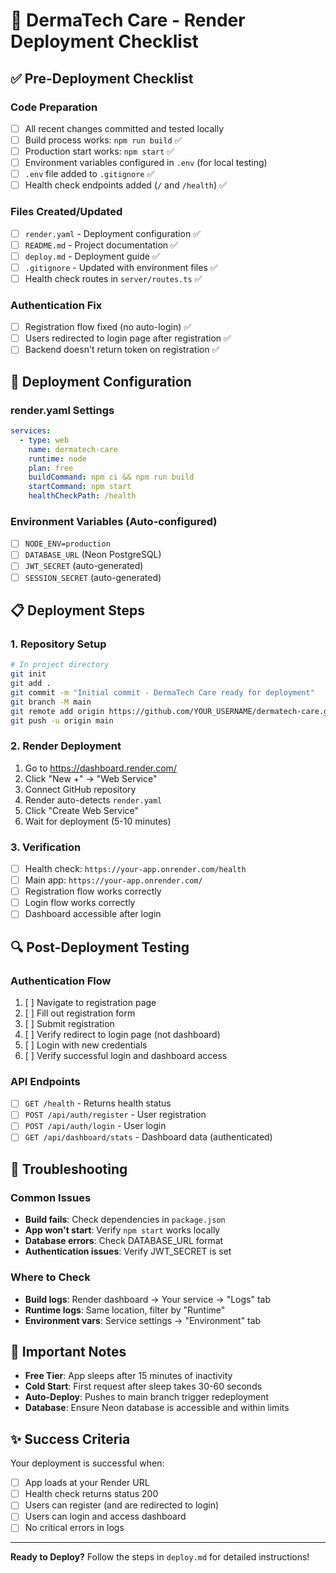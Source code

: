 # 🚀 DermaTech Care - Render Deployment Checklist

## ✅ Pre-Deployment Checklist

### Code Preparation
- [ ] All recent changes committed and tested locally
- [ ] Build process works: `npm run build` ✅
- [ ] Production start works: `npm start` ✅
- [ ] Environment variables configured in `.env` (for local testing)
- [ ] `.env` file added to `.gitignore` ✅
- [ ] Health check endpoints added (`/` and `/health`) ✅

### Files Created/Updated
- [ ] `render.yaml` - Deployment configuration ✅
- [ ] `README.md` - Project documentation ✅
- [ ] `deploy.md` - Deployment guide ✅
- [ ] `.gitignore` - Updated with environment files ✅
- [ ] Health check routes in `server/routes.ts` ✅

### Authentication Fix
- [ ] Registration flow fixed (no auto-login) ✅
- [ ] Users redirected to login page after registration ✅
- [ ] Backend doesn't return token on registration ✅

## 🔧 Deployment Configuration

### render.yaml Settings
```yaml
services:
  - type: web
    name: dermatech-care
    runtime: node
    plan: free
    buildCommand: npm ci && npm run build
    startCommand: npm start
    healthCheckPath: /health
```

### Environment Variables (Auto-configured)
- [ ] `NODE_ENV=production`
- [ ] `DATABASE_URL` (Neon PostgreSQL)
- [ ] `JWT_SECRET` (auto-generated)
- [ ] `SESSION_SECRET` (auto-generated)

## 📋 Deployment Steps

### 1. Repository Setup
```bash
# In project directory
git init
git add .
git commit -m "Initial commit - DermaTech Care ready for deployment"
git branch -M main
git remote add origin https://github.com/YOUR_USERNAME/dermatech-care.git
git push -u origin main
```

### 2. Render Deployment
1. Go to https://dashboard.render.com/
2. Click "New +" → "Web Service"
3. Connect GitHub repository
4. Render auto-detects `render.yaml`
5. Click "Create Web Service"
6. Wait for deployment (5-10 minutes)

### 3. Verification
- [ ] Health check: `https://your-app.onrender.com/health`
- [ ] Main app: `https://your-app.onrender.com/`
- [ ] Registration flow works correctly
- [ ] Login flow works correctly
- [ ] Dashboard accessible after login

## 🔍 Post-Deployment Testing

### Authentication Flow
1. [ ] Navigate to registration page
2. [ ] Fill out registration form
3. [ ] Submit registration
4. [ ] Verify redirect to login page (not dashboard)
5. [ ] Login with new credentials
6. [ ] Verify successful login and dashboard access

### API Endpoints
- [ ] `GET /health` - Returns health status
- [ ] `POST /api/auth/register` - User registration
- [ ] `POST /api/auth/login` - User login
- [ ] `GET /api/dashboard/stats` - Dashboard data (authenticated)

## 🚨 Troubleshooting

### Common Issues
- **Build fails**: Check dependencies in `package.json`
- **App won't start**: Verify `npm start` works locally
- **Database errors**: Check DATABASE_URL format
- **Authentication issues**: Verify JWT_SECRET is set

### Where to Check
- **Build logs**: Render dashboard → Your service → "Logs" tab
- **Runtime logs**: Same location, filter by "Runtime"
- **Environment vars**: Service settings → "Environment" tab

## 📝 Important Notes

- **Free Tier**: App sleeps after 15 minutes of inactivity
- **Cold Start**: First request after sleep takes 30-60 seconds
- **Auto-Deploy**: Pushes to main branch trigger redeployment
- **Database**: Ensure Neon database is accessible and within limits

## ✨ Success Criteria

Your deployment is successful when:
- [ ] App loads at your Render URL
- [ ] Health check returns status 200
- [ ] Users can register (and are redirected to login)
- [ ] Users can login and access dashboard
- [ ] No critical errors in logs

---

**Ready to Deploy?** Follow the steps in `deploy.md` for detailed instructions!